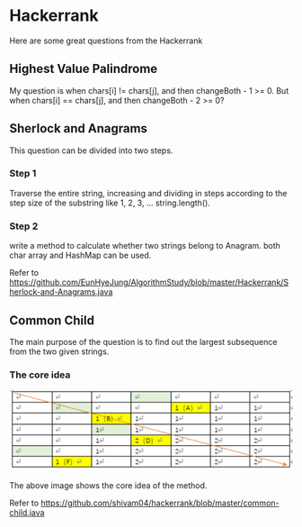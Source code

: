 # Hackerrank
Here are some great questions from the Hackerrank

## Highest Value Palindrome
My question is when chars[i] != chars[j], and then changeBoth - 1 >= 0. But when chars[i] == chars[j], and then changeBoth - 2 >= 0?

## Sherlock and Anagrams
This question can be divided into two steps.
### Step 1
Traverse the entire string, increasing and dividing in steps according to the step size of the substring like 1, 2, 3, ... string.length().
### Step 2
write a method to calculate whether two strings belong to Anagram.
both char array and HashMap can be used.

Refer to https://github.com/EunHyeJung/AlgorithmStudy/blob/master/Hackerrank/Sherlock-and-Anagrams.java

## Common Child
The main purpose of the question is to find out the largest subsequence from the two given strings.
### The core idea
<img src="commonChild.png" width="800" />

The above image shows the core idea of the method. 

Refer to https://github.com/shivam04/hackerrank/blob/master/common-child.java
